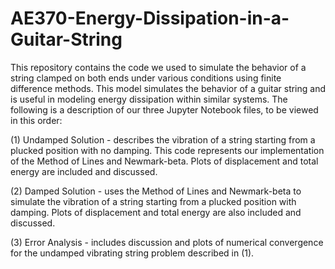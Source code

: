 # AE370-Energy-Dissipation-in-a-Guitar-String
This repository contains the code we used to simulate the behavior of a string clamped on both ends under various conditions using finite difference methods. This model simulates the behavior of a guitar string and is useful in modeling energy dissipation within similar systems. The following is a description of our three Jupyter Notebook files, to be viewed in this order:

(1) Undamped Solution - describes the vibration of a string starting from a plucked position with no damping. This code represents our implementation of the Method of Lines and Newmark-beta. Plots of displacement and total energy are included and discussed.

(2) Damped Solution - uses the Method of Lines and Newmark-beta to simulate the vibration of a string starting from a plucked position with damping. Plots of displacement and total energy are also included and discussed.

(3) Error Analysis - includes discussion and plots of numerical convergence for the undamped vibrating string problem described in (1).
